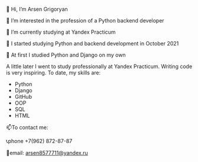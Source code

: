 👋 Hi, I’m Arsen Grigoryan

👀 I’m interested in the profession of a Python backend developer

🌱 I’m currently studying at Yandex Practicum

💞️ I started studying Python and backend development in October 2021

🐍 At first I studied Python and Django on my own


A little later I went to study professionally at Yandex Practicum. 
Writing code is very inspiring.
To date, my skills are: 
- Python 
- Django
- GitHub
- OOP
- SQL 
- HTML

📫To contact me: 

📞phone +7(962) 872-87-87 

📧email: arsen8577711@yandex.ru
